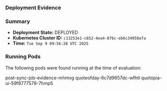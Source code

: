 ### Deployment Evidence

### Summary
- **Deployment State:** DEPLOYED
- **Kubernetes Cluster ID:** `c13253e1-c652-4ea4-876c-eb6c34958afa`
- **Time:** `Tue Sep 9 09:56:28 UTC 2025`

### Running Pods
The following pods were found running at the time of evaluation:

post-sync-job-evidence-mhmvg
quoteofday-6c7d9657dc-wfhtl
quotopia-ui-59f8777578-7hmp5
